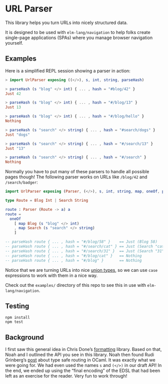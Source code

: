 # URL Parser

This library helps you turn URLs into nicely structured data.

It is designed to be used with `elm-lang/navigation` to help folks create single-page applications (SPAs) where you manage browser navigation yourself.


## Examples

Here is a simplified REPL session showing a parser in action:

```elm
> import UrlParser exposing ((</>), s, int, string, parseHash)

> parseHash (s "blog" </> int) { ... , hash = "#blog/42" }
Just 42

> parseHash (s "blog" </> int) { ... , hash = "#/blog/13" }
Just 13

> parseHash (s "blog" </> int) { ... , hash = "#/blog/hello" }
Nothing

> parseHash (s "search" </> string) { ... , hash = "#search/dogs" }
Just "dogs"

> parseHash (s "search" </> string) { ... , hash = "#/search/13" }
Just "13"

> parseHash (s "search" </> string) { ... , hash = "#/search" }
Nothing
```

Normally you have to put many of these parsers to handle all possible pages though! The following parser works on URLs like `/blog/42` and `/search/badger`:

```elm
import UrlParser exposing (Parser, (</>), s, int, string, map, oneOf, parseHash)

type Route = Blog Int | Search String

route : Parser (Route -> a) a
route =
  oneOf
    [ map Blog (s "blog" </> int)
    , map Search (s "search" </> string)
    ]

-- parseHash route { ... , hash = "#/blog/58" }    == Just (Blog 58)
-- parseHash route { ... , hash = "#/search/cat" } == Just (Search "cat")
-- parseHash route { ... , hash = "#/search/31" }  == Just (Search "31")
-- parseHash route { ... , hash = "#/blog/cat" }   == Nothing
-- parseHash route { ... , hash = "#/blog" }       == Nothing
```

Notice that we are turning URLs into nice [union types](https://guide.elm-lang.org/types/union_types.html), so we can use `case` expressions to work with them in a nice way.

Check out the `examples/` directory of this repo to see this in use with `elm-lang/navigation`.


## Testing

```
npm install
npm test
```

## Background

I first saw this general idea in Chris Done&rsquo;s [formatting][] library. Based on that, Noah and I outlined the API you see in this library. Noah then found Rudi Grinberg&rsquo;s [post][] about type safe routing in OCaml. It was exactly what we were going for. We had even used the names `s` and `(</>)` in our draft API! In the end, we ended up using the &ldquo;final encoding&rdquo; of the EDSL that had been left as an exercise for the reader. Very fun to work through!

[formatting]: http://chrisdone.com/posts/formatting
[post]: http://rgrinberg.com/posts/primitive-type-safe-routing/
